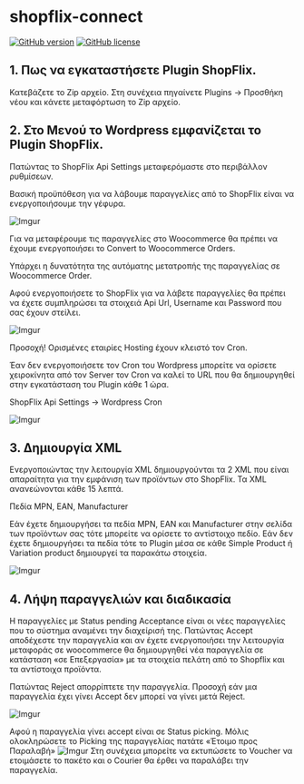 # shopflix-connect 

[![GitHub version](https://badge.fury.io/gh/OnecodeGr%2Fshopflix-connector-woocommerce.svg)](https://badge.fury.io/gh/OnecodeGr%2Fshopflix-connector-woocommerce)
[![GitHub license](https://img.shields.io/badge/license-MIT-blue.svg)](./LICENSE.md)

## 1. Πως να εγκαταστήσετε Plugin ShopFlix.

Κατεβάζετε το Zip αρχείο. Στη συνέχεια πηγαίνετε Plugins -> Προσθήκη νέου και κάνετε μεταφόρτωση το Zip αρχείο.

## 2. Στο Μενού το Wordpress εμφανίζεται το Plugin ShopFlix.

Πατώντας το ShopFlix Api Settings μεταφερόμαστε στο περιβάλλον ρυθμίσεων.

Βασική προϋπόθεση για να λάβουμε παραγγελίες από το ShopFlix είναι να ενεργοποιήσουμε την γέφυρα.

![Imgur](https://i.imgur.com/fnMfE8Z.png)

Για να μεταφέρουμε τις παραγγελίες στο Woocommerce θα πρέπει να έχουμε ενεργοποιήσει το Convert to Woocommerce Orders.

Υπάρχει η δυνατότητα της αυτόματης μετατροπής της παραγγελίας σε Woocommerce Order.

Αφού ενεργοποιήσετε το ShopFlix για να λάβετε παραγγελίες θα πρέπει να έχετε συμπληρώσει τα στοιχειά Api Url, Username και Password που σας έχουν στείλει.

![Imgur](https://i.imgur.com/i52FoU8.png)

Προσοχή! Ορισμένες εταιρίες Hosting έχουν κλειστό τον Cron.

Έαν δεν ενεργοποιήσετε τον Cron του Wordpress μπορείτε να ορίσετε χειροκίνητα
από τον Server τον Cron να καλεί το URL που θα δημιουργηθεί στην εγκατάσταση του Plugin κάθε 1 ώρα.

ShopFlix Api Settings -> Wordpress Cron

![Imgur](https://i.imgur.com/i7XVJuo.png)

## 3. Δημιουργία XML

Ενεργοποιώντας την λειτουργία XML δημιουργούνται τα 2 XML που είναι απαραίτητα για την εμφάνιση των προϊόντων στο ShopFlix. Τα XML ανανεώνονται κάθε 15 λεπτά.

Πεδία MPN, EAN, Manufacturer

Εάν έχετε δημιουργήσει τα πεδία MPN, EAN και Manufacturer στην σελίδα των προϊόντων σας τότε μπορείτε να ορίσετε το αντίστοιχο πεδίο. Εάν δεν έχετε δημιουργήσει τα πεδία τότε το Plugin μέσα σε κάθε Simple Product ή Variation product δημιουργεί τα παρακάτω στοιχεία.

![Imgur](https://i.imgur.com/qkC1a7S.png)

## 4. Λήψη παραγγελιών και διαδικασία

Η παραγγελίες με Status pending Acceptance είναι οι νέες παραγγελίες που το σύστημα αναμένει την διαχείρισή της.
Πατώντας Accept αποδέχεστε την παραγγελία και αν έχετε ενεργοποιήσει την λειτουργία μεταφοράς σε woocommerce θα δημιουργηθεί νέα παραγγελία σε κατάσταση «σε Επεξεργασία» με τα στοιχεία πελάτη από το Shopflix και τα αντίστοιχα προϊόντα.

Πατώντας Reject απορρίπτετε την παραγγελία. Προσοχή εάν μια παραγγελία έχει γίνει Accept δεν μπορεί να γίνει μετά Reject.

![Imgur](https://i.imgur.com/xOPI2ZV.png)

Αφού η παραγγελία γίνει accept είναι σε Status picking. Μόλις ολοκληρώσετε το Picking της παραγγελίας πατάτε «Έτοιμο προς Παραλαβή»
![Imgur](https://i.imgur.com/SnwOdTf.png)
Στη συνέχεια μπορείτε να εκτυπώσετε το Voucher να ετοιμάσετε το πακέτο και ο Courier θα έρθει να παραλάβει την παραγγελία.
